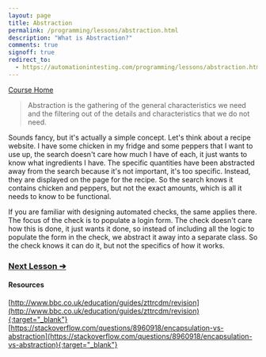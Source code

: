```yaml
---
layout: page
title: Abstraction
permalink: /programming/lessons/abstraction.html
description: "What is Abstraction?"
comments: true
signoff: true
redirect_to:
  - https://automationintesting.com/programming/lessons/abstraction.html
---
```

[Course Home](../course)

>Abstraction is the gathering of the general characteristics we need and the filtering out of the details and characteristics that we do not need.

Sounds fancy, but it's actually a simple concept. Let's think about a recipe website. I have some chicken in my fridge and some peppers that I want to use up, the search doesn't care how much I have of each, it just wants to know what ingredients I have. The specific quantities have been abstracted away from the search because it's not important, it's too specific. Instead, they are displayed on the page for the recipe. So the search knows it contains chicken and peppers, but not the exact amounts, which is all it needs to know to be functional.

If you are familiar with designing automated checks, the same applies there. The focus of the check is to populate a login form. The check doesn't care how this is done, it just wants it done, so instead of including all the logic to populate the form in the check, we abstract it away into a separate class. So the check knows it can do it, but not the specifics of how it works.

### [Next Lesson &#10132;](../lessons/encapsulation)

#### Resources
[http://www.bbc.co.uk/education/guides/zttrcdm/revision](http://www.bbc.co.uk/education/guides/zttrcdm/revision){:target="_blank"}  
[https://stackoverflow.com/questions/8960918/encapsulation-vs-abstraction](https://stackoverflow.com/questions/8960918/encapsulation-vs-abstraction){:target="_blank"}
